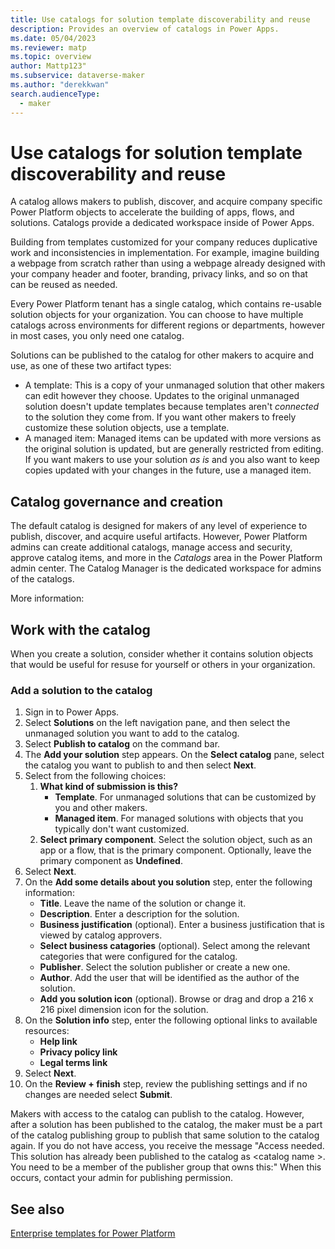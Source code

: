 ```yaml
---
title: Use catalogs for solution template discoverability and reuse
description: Provides an overview of catalogs in Power Apps.
ms.date: 05/04/2023
ms.reviewer: matp
ms.topic: overview
author: Mattp123"
ms.subservice: dataverse-maker
ms.author: "derekkwan"
search.audienceType:
  - maker
---
```

# Use catalogs for solution template discoverability and reuse

A catalog allows makers to publish, discover, and acquire company specific Power Platform objects to accelerate the building of apps, flows, and solutions. Catalogs provide a dedicated workspace inside of Power Apps.

Building from templates customized for your company reduces duplicative work and inconsistencies in implementation. For example, imagine building a webpage from scratch rather than using a webpage already designed with your company header and footer, branding, privacy links, and so on that can be reused as needed.

Every Power Platform tenant has a single catalog, which contains re-usable solution objects for your organization. You can choose to have multiple catalogs across environments for different regions or departments, however in most cases, you only need one catalog.

Solutions can be published to the catalog for other makers to acquire and use, as one of these two artifact types:

- A template: This is a copy of your unmanaged solution that other makers can edit however they choose. Updates to the original unmanaged solution doesn't update templates because templates aren't *connected* to the solution they come from. If you want other makers to freely customize these solution objects, use a template.
- A managed item: Managed items can be updated with more versions as the original solution is updated, but are generally restricted from editing. If you want makers to use your solution *as is* and you also want to keep copies updated with your changes in the future, use a managed item.

## Catalog governance and creation

The default catalog is designed for makers of any level of experience to publish, discover, and acquire useful artifacts. However, Power Platform admins can create additional catalogs, manage access and security, approve catalog items, and more in the *Catalogs* area in the Power Platform admin center. The Catalog Manager is the dedicated workspace for admins of the catalogs.

More information: <!-- Link to PPAC article for admins do this so needs to go in the PPAC docs-->

## Work with the catalog

When you create a solution, consider whether it contains solution objects that would be useful for resuse for yourself or others in your organization.

### Add a solution to the catalog

1. Sign in to Power Apps.
1. Select **Solutions** on the left navigation pane, and then select the unmanaged solution you want to add to the catalog. 
1. Select **Publish to catalog** on the command bar.
1. The **Add your solution** step appears. On the **Select catalog** pane, select the catalog you want to publish to and then select **Next**.
1. Select from the following choices:
   1. **What kind of submission is this?**
      - **Template**. For unmanaged solutions that can be customized by you and other makers.
      - **Managed item**. For managed solutions with objects that you typically don't want customized.
   1. **Select primary component**. Select the solution object, such as an app or a flow, that is the primary component. Optionally, leave the primary component as **Undefined**.
1. Select **Next**.
1. On the **Add some details about you solution** step, enter the following information:
   - **Title**. Leave the name of the solution or change it.
   - **Description**. Enter a description for the solution.
   - **Business justification** (optional). Enter a business justification that is viewed by catalog approvers.
   - **Select business catagories** (optional). Select among the relevant categories that were configured for the catalog.
   - **Publisher**. Select the solution publisher or create a new one.
   - **Author**. Add the user that will be identified as the author of the solution.
   - **Add you solution icon** (optional). Browse or drag and drop a 216 x 216 pixel dimension icon for the solution.
1. On the **Solution info** step, enter the following optional links to available resources:
   - **Help link**
   - **Privacy policy link**
   - **Legal terms link**
1. Select **Next**.
1. On the **Review + finish** step, review the publishing settings and if no changes are needed select **Submit**.

Makers with access to the catalog can publish to the catalog. However, after a solution has been published to the catalog, the maker must be a part of the catalog publishing group to publish that same solution to the catalog again. If you do not have access, you receive the message "Access needed. This solution has already been published to the catalog as &lt;catalog name &gt;. You need to be a member of the publisher group that owns this:" When this occurs, contact your admin for publishing permission.

## See also

[Enterprise templates for Power Platform](/power-platform/enterprise-templates/overview)